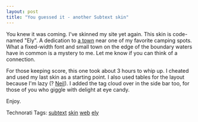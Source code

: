 ```yaml
---
layout: post
title: "You guessed it - another Subtext skin"
---
```


<p>You knew it was coming.  I've skinned my site yet again.  This skin is code-named "Ely".  A dedication to <a href="http://maps.google.com/maps?f=q&amp;hl=en&amp;geocode=&amp;q=ely,+mn&amp;ie=UTF8&amp;t=k&amp;z=14&amp;om=1" target="_blank">a town</a> near one of my favorite camping spots.  What a fixed-width font and small town on the edge of the boundary waters have in common is a mystery to me.  Let me know if you can think of a connection.  </p>
<p>For those keeping score, this one took about 3 hours to whip up.  I cheated and used my last skin as a starting point.  I also used tables for the layout because I'm lazy (? <a href="http://justaddcode.com/blog" target="_blank">Neil</a>).  I added the tag cloud over in the side bar too, for those of you who giggle with delight at eye candy.  </p>
<p>Enjoy.</p>
<div class="tags" id="0767317B-992E-4b12-91E0-4F059A8CECA8:187e57d1-f902-4c2b-8359-da8247c9b3b2" contenteditable="false">Technorati Tags: <a href="http://technorati.com/tags/subtext" target="_blank" rel="tag">subtext</a> <a href="http://technorati.com/tags/skin" target="_blank" rel="tag">skin</a> <a href="http://technorati.com/tags/web" target="_blank" rel="tag">web</a> <a href="http://technorati.com/tags/ely" target="_blank" rel="tag">ely</a></div> 
